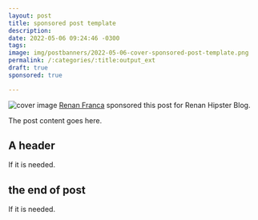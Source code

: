 ```yaml
---
layout: post
title: sponsored post template
description: 
date: 2022-05-06 09:24:46 -0300
tags: 
image: img/postbanners/2022-05-06-cover-sponsored-post-template.png
permalink: /:categories/:title:output_ext
draft: true
sponsored: true

---
```


![cover image](https://renanfranca.github.io/img/postbanners/2022-05-06-cover-sponsored-post-template.png)
<span class="sponsored-post-highlight"> <a href="">Renan Franca</a> sponsored this post for Renan Hipster Blog. </span>

The post content goes here.

## A header
If it is needed.

## the end of post
If it is needed.

